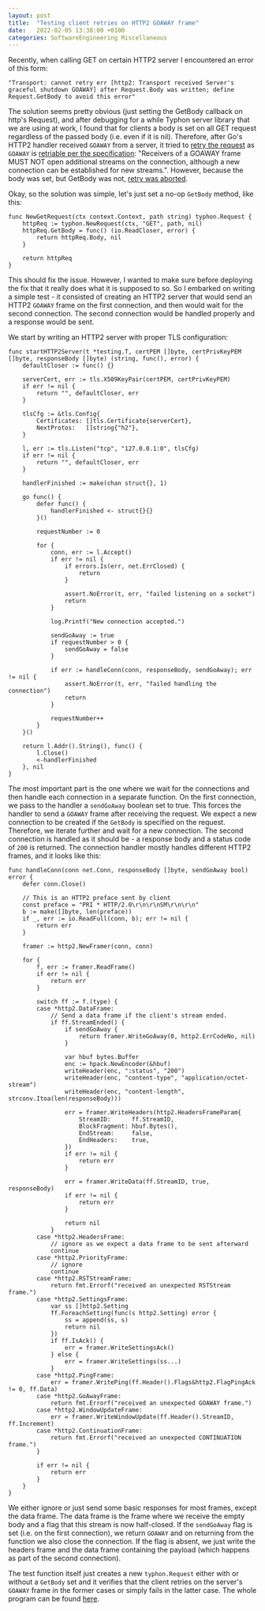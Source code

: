```yaml
---
layout: post
title:  "Testing client retries on HTTP2 GOAWAY frame"
date:   2022-02-05 13:38:00 +0100
categories: SoftwareEngineering Miscellaneous
---
```


Recently, when calling GET on certain HTTP2 server I encountered an error of this form:

```
"Transport: cannot retry err [http2: Transport received Server's graceful shutdown GOAWAY] after Request.Body was written; define Request.GetBody to avoid this error"
```

The solution seems pretty obvious (just setting the GetBody callback on http's Request), and after debugging for a while Typhon server library that we are using at work, I found that for clients a body is set on all GET request regardless of the passed body (i.e. even if it is nil). Therefore, after Go's HTTP2 handler received `GOAWAY` from a server, it tried to [retry the request](https://go.googlesource.com/net/+/master/http2/transport.go#544) as `GOAWAY` is [retriable per the specification](https://datatracker.ietf.org/doc/html/rfc7540#page-43): "Receivers of a GOAWAY frame MUST NOT open additional streams on the connection, although a new connection can be established for new streams.". However, because the body was set, but GetBody was not, [retry was aborted](https://go.googlesource.com/net/+/master/http2/transport.go#572). 

Okay, so the solution was simple, let's just set a no-op `GetBody` method, like this:

```
func NewGetRequest(ctx context.Context, path string) typhon.Request {
	httpReq := typhon.NewRequest(ctx, "GET", path, nil)
	httpReq.GetBody = func() (io.ReadCloser, error) {
		return httpReq.Body, nil
	}

	return httpReq
}

```

This should fix the issue. However, I wanted to make sure before deploying the fix that it really does what it is supposed to so. So I embarked on writing a simple test - it consisted of creating an HTTP2 server that would send an HTTP2 `GOAWAY` frame on the first connection, and then would wait for the second connection. The second connection would be handled properly and a response would be sent. 

We start by writing an HTTP2 server with proper TLS configuration:
```
func startHTTP2Server(t *testing.T, certPEM []byte, certPrivKeyPEM []byte, responseBody []byte) (string, func(), error) {
	defaultCloser := func() {}

	serverCert, err := tls.X509KeyPair(certPEM, certPrivKeyPEM)
	if err != nil {
		return "", defaultCloser, err
	}

	tlsCfg := &tls.Config{
		Certificates: []tls.Certificate{serverCert},
		NextProtos:   []string{"h2"},
	}

	l, err := tls.Listen("tcp", "127.0.0.1:0", tlsCfg)
	if err != nil {
		return "", defaultCloser, err
	}

	handlerFinished := make(chan struct{}, 1)

	go func() {
		defer func() {
			handlerFinished <- struct{}{}
		}()

		requestNumber := 0

		for {
			conn, err := l.Accept()
			if err != nil {
				if errors.Is(err, net.ErrClosed) {
					return
				}

				assert.NoError(t, err, "failed listening on a socket")
				return
			}

			log.Printf("New connection accepted.")

			sendGoAway := true
			if requestNumber > 0 {
				sendGoAway = false
			}

			if err := handleConn(conn, responseBody, sendGoAway); err != nil {
				assert.NoError(t, err, "failed handling the connection")
				return
			}

			requestNumber++
		}
	}()

	return l.Addr().String(), func() {
		l.Close()
		<-handlerFinished
	}, nil
}
```

The most important part is the one where we wait for the connections and then handle each connection in a separate function. On the first connection, we pass to the handler a `sendGoAway` boolean set to true. This forces the handler to send a `GOAWAY` frame after receiving the request. We expect a new connection to be created if the `GetBody` is specified on the request. Therefore, we iterate further and wait for a new connection. The second connection is handled as it should be - a response body and a status code of `200` is returned. The connection handler mostly handles different HTTP2 frames, and it looks like this:

```
func handleConn(conn net.Conn, responseBody []byte, sendGoAway bool) error {
	defer conn.Close()

	// This is an HTTP2 preface sent by client
	const preface = "PRI * HTTP/2.0\r\n\r\nSM\r\n\r\n"
	b := make([]byte, len(preface))
	if _, err := io.ReadFull(conn, b); err != nil {
		return err
	}

	framer := http2.NewFramer(conn, conn)

	for {
		f, err := framer.ReadFrame()
		if err != nil {
			return err
		}

		switch ff := f.(type) {
		case *http2.DataFrame:
			// Send a data frame if the client's stream ended.
			if ff.StreamEnded() {
				if sendGoAway {
					return framer.WriteGoAway(0, http2.ErrCodeNo, nil)
				}

				var hbuf bytes.Buffer
				enc := hpack.NewEncoder(&hbuf)
				writeHeader(enc, ":status", "200")
				writeHeader(enc, "content-type", "application/octet-stream")
				writeHeader(enc, "content-length", strconv.Itoa(len(responseBody)))

				err = framer.WriteHeaders(http2.HeadersFrameParam{
					StreamID:      ff.StreamID,
					BlockFragment: hbuf.Bytes(),
					EndStream:     false,
					EndHeaders:    true,
				})
				if err != nil {
					return err
				}

				err = framer.WriteData(ff.StreamID, true, responseBody)
				if err != nil {
					return err
				}

				return nil
			}
		case *http2.HeadersFrame:
			// ignore as we expect a data frame to be sent afterward
			continue
		case *http2.PriorityFrame:
			// ignore
			continue
		case *http2.RSTStreamFrame:
			return fmt.Errorf("received an unexpected RSTStream frame.")
		case *http2.SettingsFrame:
			var ss []http2.Setting
			ff.ForeachSetting(func(s http2.Setting) error {
				ss = append(ss, s)
				return nil
			})
			if ff.IsAck() {
				err = framer.WriteSettingsAck()
			} else {
				err = framer.WriteSettings(ss...)
			}
		case *http2.PingFrame:
			err = framer.WritePing(ff.Header().Flags&http2.FlagPingAck != 0, ff.Data)
		case *http2.GoAwayFrame:
			return fmt.Errorf("received an unexpected GOAWAY frame.")
		case *http2.WindowUpdateFrame:
			err = framer.WriteWindowUpdate(ff.Header().StreamID, ff.Increment)
		case *http2.ContinuationFrame:
			return fmt.Errorf("received an unexpected CONTINUATION frame.")
		}

		if err != nil {
			return err
		}
	}
}
```

We either ignore or just send some basic responses for most frames, except the data frame. The data frame is the frame where we receive the empty body and a flag that this stream is now half-closed. If the `sendGoAway` flag is set (i.e. on the first connection), we return `GOAWAY` and on returning from the function we also close the connection. If the flag is absent, we just write the headers frame and the data frame containing the payload (which happens as part of the second connection).

The test function itself just creates a new `typhon.Request` either with or without a `GetBody` set and it verifies that the client retries on the server's `GOAWAY` frame in the former cases or simply fails in the latter case. The whole program can be found [here](https://github.com/ragoragino/goaway/blob/master/goaway_test.go).